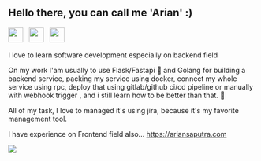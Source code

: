 ## Hello there, you can call me 'Arian' :)

<a href="https://linkedin.com/in/rhyanz46" target="_blank"><img src="https://cdn.cdnlogo.com/logos/l/78/linkedin-icon.svg" height="30"></a> &nbsp; 
<a href="https://stackoverflow.com/users/8197537/arian-saputra" target="_blank"><img src="https://cdn2.iconfinder.com/data/icons/social-icons-color/512/stackoverflow-512.png" height="30"></a> &nbsp; 
<a href="https://stackshare.io/Rhyanz46/my-stack" target="_blank"><img src="https://user-images.githubusercontent.com/33750251/65176143-1834e480-da4c-11e9-953f-b78fb3e31767.png" height="30"></a> 

I love to learn software development especially on backend field

On my work I'am usually to use Flask/Fastapi :snake: and Golang for building a backend service, packing my service using docker, connect my whole service using rpc, deploy that using gitlab/github ci/cd pipeline or manually with webhook trigger , and i still learn how to be better than that. :dart:

All of my task, I love to managed it's using jira, because it's my favorite management tool. 

I have experience on Frontend field also...
https://ariansaputra.com

![](https://visitor-badge.laobi.icu/badge?page_id=Rhyanz46.rhyanz46)
